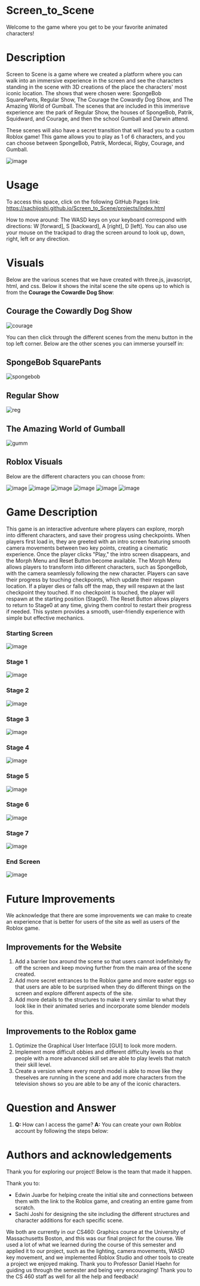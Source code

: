 # Screen_to_Scene

Welcome to the game where you get to be your favorite animated characters!

# Description
Screen to Scene is a game where we created a platform where you can walk into an immersive experience in the screen and see the characters standing in the scene with 3D creations of the place the characters' most iconic location. The shows that were chosen were: SpongeBob SquarePants, Regular Show, The Courage the Cowardly Dog Show, and The Amazing World of Gumball. The scenes that are included in this immerisve experience are: the park of Regular Show, the houses of SpongeBob, Patrik, Squidward, and Courage, and then the school Gumball and Darwin attend. 

These scenes will also have a secret transition that will lead you to a custom Roblox game! This game allows you to play as 1 of 6 characters, and you can choose between SpongeBob, Patrik, Mordecai, Rigby, Courage, and Gumball. 

![image](https://github.com/user-attachments/assets/7e4d89be-044f-40c7-8f80-5d1e39570355)

# Usage

To access this space, click on the following GitHub Pages link: https://sachijoshi.github.io/Screen_to_Scene/projects/index.html

How to move around: The WASD keys on your keyboard correspond with directions: W [forward], S [backward], A [right], D [left]. You can also use your mouse on the trackpad to drag the screen around to look up, down, right, left or any direction.

# Visuals
Below are the various scenes that we have created with three.js, javascript, html, and css. 
Below it shows the inital scene the site opens up to which is from the **Courage the Cowardle Dog Show**:

## Courage the Cowardly Dog Show
![courage](https://github.com/user-attachments/assets/1d3d531b-f71c-41c2-b8c7-911bda70d584)

You can then click through the different scenes from the menu button in the top left corner. Below are the other scenes you can immerse yourself in:

## SpongeBob SquarePants
![spongebob](https://github.com/user-attachments/assets/ff6243de-df5c-4eca-91ff-220a123b1a2e)
## Regular Show
![reg](https://github.com/user-attachments/assets/ff985046-56ae-422c-8200-c556a6184dcb)
## The Amazing World of Gumball
![gumm](https://github.com/user-attachments/assets/f4633838-48d8-4896-a63e-993e9e06851d)


## Roblox Visuals 
Below are the different characters you can choose from:

![image](https://github.com/user-attachments/assets/a33249c3-e93f-40b8-9c5b-f0a835e8bd94) ![image](https://github.com/user-attachments/assets/0f53094c-466c-4e0b-bc96-b8e25e579f23) ![image](https://github.com/user-attachments/assets/ffd0c30c-43c7-4186-8d9b-2fbb228847a8) ![image](https://github.com/user-attachments/assets/578400ef-6599-489a-830d-ee47fe005449) ![image](https://github.com/user-attachments/assets/17563282-69b2-4a58-9382-b198761a2578) ![image](https://github.com/user-attachments/assets/6653b7c5-b4e0-40da-b883-54ea004c22e3)

# Game Description

This game is an interactive adventure where players can explore, morph into different characters, and save their progress using checkpoints. When players first load in, they are greeted with an intro screen featuring smooth camera movements between two key points, creating a cinematic experience. Once the player clicks "Play," the intro screen disappears, and the Morph Menu and Reset Button become available. The Morph Menu allows players to transform into different characters, such as SpongeBob, with the camera seamlessly following the new character. Players can save their progress by touching checkpoints, which update their respawn location. If a player dies or falls off the map, they will respawn at the last checkpoint they touched. If no checkpoint is touched, the player will respawn at the starting position (Stage0). The Reset Button allows players to return to Stage0 at any time, giving them control to restart their progress if needed. This system provides a smooth, user-friendly experience with simple but effective mechanics.

### Starting Screen
![image](https://github.com/user-attachments/assets/71e8b143-b1f7-4ea8-8f61-fb16d1aec3ce)
### Stage 1
![image](https://github.com/user-attachments/assets/0adeb7b1-9ffe-4c3f-97fe-f7d707338429)
### Stage 2
![image](https://github.com/user-attachments/assets/bde1967f-1080-4134-b2ba-e161529c805c)
### Stage 3
![image](https://github.com/user-attachments/assets/f18f37a9-1c7a-468f-9296-d4e4840d7b18)
### Stage 4
![image](https://github.com/user-attachments/assets/f87cd6a2-550c-4db6-960c-0e6db1391ccc)
### Stage 5
![image](https://github.com/user-attachments/assets/00326b44-ec71-4ef7-ad8d-05b58a2c756f)
### Stage 6
![image](https://github.com/user-attachments/assets/a76826b9-6d32-49ca-af0a-29b3c269a5e1)
### Stage 7
![image](https://github.com/user-attachments/assets/19a3b745-c556-46b8-8d4f-ff3ac3e85e50)
### End Screen
![image](https://github.com/user-attachments/assets/d596456d-4d39-45f3-a246-b92639f3b5dd)

# Future Improvements
We acknowledge that there are some improvements we can make to create an experience that is better for users of the site as well as users of the Roblox game. 
## Improvements for the Website
1. Add a barrier box around the scene so that users cannot indefinitely fly off the screen and keep moving further from the main area of the scene created.
2. Add more secret entrances to the Roblox game and more easter eggs so that users are able to be surprised when they do different things on the screen and explore different aspects of the site.
3. Add more details to the structures to make it very similar to what they look like in their animated series and incorporate some blender models for this.

## Improvements to the Roblox game
1. Optimize the Graphical User Interface [GUI] to look more modern.
2. Implement more difficult obbies and different difficulty levels so that people with a more advanced skill set are able to play levels that match their skill level.
3. Create a version where every morph model is able to move like they theselves are running in the scene and add more characters from the television shows so you are able to be any of the iconic characters.

# Question and Answer
1. **Q:** How can I access the game?
   **A:** You can create your own Roblox account by following the steps     below:


# Authors and acknowledgements
Thank you for exploring our project! Below is the team that made it happen. 

Thank you to:
- Edwin Juarbe for helping create the initial site and connections between them with the link to the Roblox game, and creating an entire game from scratch. 
- Sachi Joshi for designing the site including the different structures and character additions for each specific scene.

We both are currently in our CS460: Graphics course at the University of Massachusetts Boston, and this was our final project for the course. 
We used a lot of what we learned during the course of this semester and applied it to our project, such as the lighting, camera movements, WASD key movement, and we implemented Roblox Studio and other tools to create a project we enjoyed making. Thank you to Professor Daniel Haehn for guiding us through the semester and being very encouraging! Thank you to the CS 460 staff as well for all the help and feedback!
